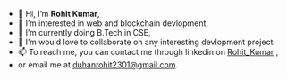 - 👋 Hi, I’m  **Rohit Kumar**,
- 👀 I’m interested in web and blockchain devlopment,
- 🌱 I’m currently doing B.Tech in CSE,
- 💞️ I’m would love to collaborate on any interesting devlopment project.
- 📫 To reach me, you can contact me through linkedin on [Rohit_Kumar](linkedin.com/in/rohit-kumar-578baa203) ,
- or email me at [duhanrohit2301@gmail.com](duhanrohit2301@gmail.com).
